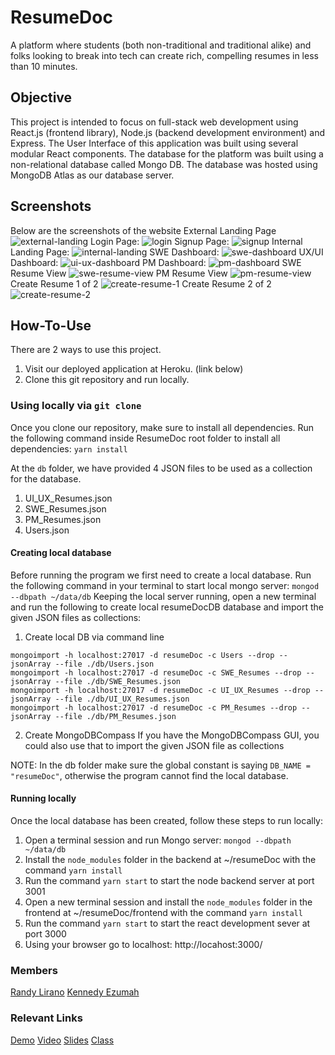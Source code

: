 # ResumeDoc
A platform where students (both non-traditional and traditional alike) and folks looking to break into tech can create rich, compelling resumes in less than 10 minutes.


## Objective
This project is intended to focus on full-stack web development using React.js (frontend library), Node.js (backend development environment) and Express. The User Interface of this application was built using several modular React components. The database for the platform was built using a non-relational database called Mongo DB. The database was hosted using MongoDB Atlas as our database server.


## Screenshots
Below are the screenshots of the website
External Landing Page
![external-landing](./ReadMeImages/project-4/external-landing.png)
Login Page:
![login](./ReadMeImages/project-4/login.png)
Signup Page:
![signup](./ReadMeImages/project-4/signup.png)
Internal Landing Page:
![internal-landing](./ReadMeImages/project-4/internal-landing.png)
SWE Dashboard:
![swe-dashboard](./ReadMeImages/project-4/swe-dashboard.png)
UX/UI Dashboard:
![ui-ux-dashboard](./ReadMeImages/project-4/ui-ux-dashboard.png)
PM Dashboard:
![pm-dashboard](./ReadMeImages/project-4/pm-dashboard.png)
SWE Resume View
![swe-resume-view](./ReadMeImages/project-4/swe-resume-view.png)
PM Resume View
![pm-resume-view](./ReadMeImages/project-4/pm-resume-view.png)
Create Resume 1 of 2
![create-resume-1](./ReadMeImages/project-4/create-resume-1.png)
Create Resume 2 of 2
![create-resume-2](./ReadMeImages/project-4/create-resume-2.png)


## How-To-Use
There are 2 ways to use this project.
1. Visit our deployed application at Heroku. (link below)
2. Clone this git repository and run locally.

### Using locally via `git clone`
Once you clone our repository, make sure to install all dependencies.
Run the following command inside ResumeDoc root folder to install all dependencies: `yarn install`

At the `db` folder, we have provided 4 JSON files to be used as a collection for the database.
1. UI_UX_Resumes.json
2. SWE_Resumes.json
3. PM_Resumes.json
4. Users.json

#### Creating local database
Before running the program we first need to create a local database.
Run the following command in your terminal to start local mongo server: `mongod --dbpath ~/data/db`
Keeping the local server running, open a new terminal and run the following to create local resumeDocDB database and import the given JSON files as collections:

1. Create local DB via command line
```
mongoimport -h localhost:27017 -d resumeDoc -c Users --drop --jsonArray --file ./db/Users.json
mongoimport -h localhost:27017 -d resumeDoc -c SWE_Resumes --drop --jsonArray --file ./db/SWE_Resumes.json
mongoimport -h localhost:27017 -d resumeDoc -c UI_UX_Resumes --drop --jsonArray --file ./db/UI_UX_Resumes.json
mongoimport -h localhost:27017 -d resumeDoc -c PM_Resumes --drop --jsonArray --file ./db/PM_Resumes.json
```

2. Create MongoDBCompass
If you have the MongoDBCompass GUI, you could also use that to import the given JSON file as collections

NOTE: In the db folder make sure the global constant is saying `DB_NAME = "resumeDoc"`, otherwise the program cannot find the local database.

#### Running locally
Once the local database has been created, follow these steps to run locally:
1. Open a terminal session and run Mongo server: `mongod --dbpath ~/data/db`
2. Install the `node_modules` folder in the backend at ~/resumeDoc with the command `yarn install`
3. Run the command `yarn start` to start the node backend server at port 3001
4. Open a new terminal session and install the `node_modules` folder in the frontend at ~/resumeDoc/frontend with the command `yarn install`
5. Run the command `yarn start` to start the react development sever at port 3000
6. Using your browser go to localhost: http://locahost:3000/ 

### Members
[Randy Lirano](https://randylirano.github.io/)
[Kennedy Ezumah](https://kezumah.github.io/index.html)

### Relevant Links
[Demo](https://resume-doc.herokuapp.com/)
[Video](https://www.youtube.com/watch?v=-6xqQKdKb9c)
[Slides](https://docs.google.com/presentation/d/1QqbB6q0ePhICMSK91DbACZfUMhQv2MGADNJeAO3ILAo/edit?usp=sharing)
[Class](https://johnguerra.co/classes/webDevelopment_fall_2021/)
